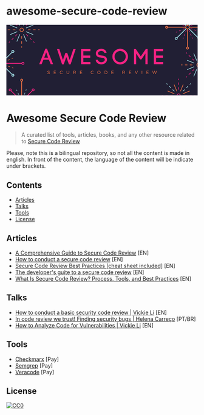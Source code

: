 # awesome-secure-code-review

<img src="awesome-secure-code-review.png" alt="Awesome Secure Code Review" />

# Awesome Secure Code Review 

> A curated list of tools, articles, books, and any other resource related to [Secure Code Review](https://www.synopsys.com/glossary/what-is-code-review.html#:~:text=Secure%20code%20review%20is%20a,style%20guidelines%2C%20among%20other%20activities.)

Please, note this is a bilingual repository, so not all the content is made in english. In front of the content, the language of the content will be indicate under brackets.

## Contents

- [Articles](#articles)
- [Talks](#talks)
- [Tools](#tools)
- [License](#license)

## Articles

- [A Comprehensive Guide to Secure Code Review](https://medium.com/@krunal-kawa/a-comprehensive-guide-to-secure-code-review-529e31897b53) [EN] 
- [How to conduct a secure code review](https://www.techtarget.com/searchsecurity/tip/How-to-conduct-a-secure-code-review) [EN] 
- [Secure Code Review Best Practices [cheat sheet included]](https://blog.gitguardian.com/secure-code-review-cheat-sheet-included/) [EN]  
- [The developer's guite to a secure code review](https://www.tabnine.com/blog/the-developers-guide-to-a-secure-code-review/) [EN] 
- [What Is Secure Code Review? Process, Tools, and Best Practices](https://www.aquasec.com/cloud-native-academy/devsecops/secure-code-review/) [EN]

## Talks

- [How to conduct a basic security code review | Vickie Li](https://www.youtube.com/watch?v=e52nVG7wR2Q) [EN] 
- [In code review we trust! Finding security bugs | Helena Carreço](https://www.youtube.com/watch?v=gewNYKjYybA&t=5586s) [PT/BR] 
- [How to Analyze Code for Vulnerabilities | Vickie Li](https://www.youtube.com/watch?v=A8CNysN-lOM) [EN]  

## Tools

- [Checkmarx](https://checkmarx.com/) [Pay]
- [Semgrep](https://semgrep.dev/) [Pay]
- [Veracode](https://www.veracode.com/) [Pay]

## License

[![CC0](http://mirrors.creativecommons.org/presskit/buttons/88x31/svg/cc-zero.svg)](http://creativecommons.org/publicdomain/zero/1.0)
